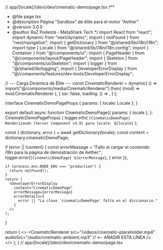 // app/[locale]/(dev)/dev/cinematic-demo/page.tsx
/\*\*

- @file page.tsx
- @description Página "Sandbox" de élite para el motor "Aether".
- @version 3.0.0
- @author RaZ Podestá - MetaShark Tech
  \*/
  import React from "react";
  import dynamic from "next/dynamic";
  import { notFound } from "next/navigation";
  import { getDictionary } from "@/shared/lib/i18n/i18n";
  import type { Locale } from "@/shared/lib/i18n/i18n.config";
  import { Container } from "@/components/ui";
  import { PageHeader } from "@/components/layout/PageHeader";
  import { Skeleton } from "@/components/ui/Skeleton";
  import { logger } from "@/shared/lib/logging";
  import { DeveloperErrorDisplay } from "@/components/features/dev-tools/DeveloperErrorDisplay";

// --- Carga Dinámica de Élite ---
const CinematicRenderer = dynamic(
() =>
import("@/components/media/CinematicRenderer").then(
(mod) => mod.CinematicRenderer
),
{
ssr: false,
loading: () => <Skeleton className="w-full aspect-video rounded-lg" />,
}
);

interface CinematicDemoPageProps {
params: { locale: Locale };
}

export default async function CinematicDemoPage({
params: { locale },
}: CinematicDemoPageProps) {
logger.info(
`[CinematicDemoPage] Renderizando (Server Component v3.0) para locale: ${locale}`
);

const { dictionary, error } = await getDictionary(locale);
const content = dictionary.cinematicDemoPage;

if (error || !content) {
const errorMessage =
"Fallo al cargar el contenido i18n para la página de demostración de Aether.";
logger.error(`[CinematicDemoPage] ${errorMessage}`, { error });

    if (process.env.NODE_ENV === "production") {
      return notFound();
    }
    return (
      <DeveloperErrorDisplay
        context="CinematicDemoPage"
        errorMessage={errorMessage}
        errorDetails={
          error || "La clave 'cinematicDemoPage' falta en el diccionario."
        }
      />
    );

}

return (
<>
<PageHeader content={content.pageHeader} />
<Container className="py-12">
<CinematicRenderer
src="/videos/cinematic-placeholder.mp4"
audioSrc="/audio/cinematic-ambient.mp3" // <-- AÑADIR ESTA LÍNEA
/>
</Container>
</>
);
}
// app/[locale]/(dev)/dev/cinematic-demo/page.tsx

